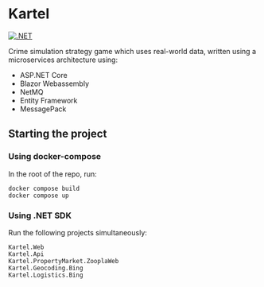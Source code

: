 # Kartel

[![.NET](https://github.com/adam-drewery/Kartel/actions/workflows/dotnet.yml/badge.svg)](https://github.com/adam-drewery/Kartel/actions/workflows/dotnet.yml)

Crime simulation strategy game which uses real-world data, written using a microservices architecture using: 
- ASP.NET Core
- Blazor Webassembly
- NetMQ
- Entity Framework
- MessagePack

## Starting the project

### Using docker-compose

In the root of the repo, run:

```
docker compose build
docker compose up
```

### Using .NET SDK

Run the following projects simultaneously:

```
Kartel.Web
Kartel.Api
Kartel.PropertyMarket.ZooplaWeb
Kartel.Geocoding.Bing
Kartel.Logistics.Bing
```

